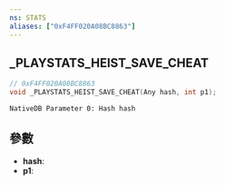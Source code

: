 ```yaml
---
ns: STATS
aliases: ["0xF4FF020A08BC8863"]
---
```

## _PLAYSTATS_HEIST_SAVE_CHEAT

```c
// 0xF4FF020A08BC8863
void _PLAYSTATS_HEIST_SAVE_CHEAT(Any hash, int p1);
```

```
NativeDB Parameter 0: Hash hash
```

## 參數
* **hash**: 
* **p1**: 

